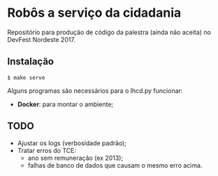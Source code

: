 # Robôs a serviço da cidadania

Repositório para produção de código da palestra (ainda não aceita) no DevFest Nordeste 2017.

## Instalação

    $ make serve

Alguns programas são necessários para o lhcd.py funcionar:
  
* **Docker**: para montar o ambiente;

## TODO

* Ajustar os logs (verbosidade padrão);
* Tratar erros do TCE:
    * ano sem remuneração (ex 2013);
    * falhas de banco de dados que causam o mesmo erro acima.
